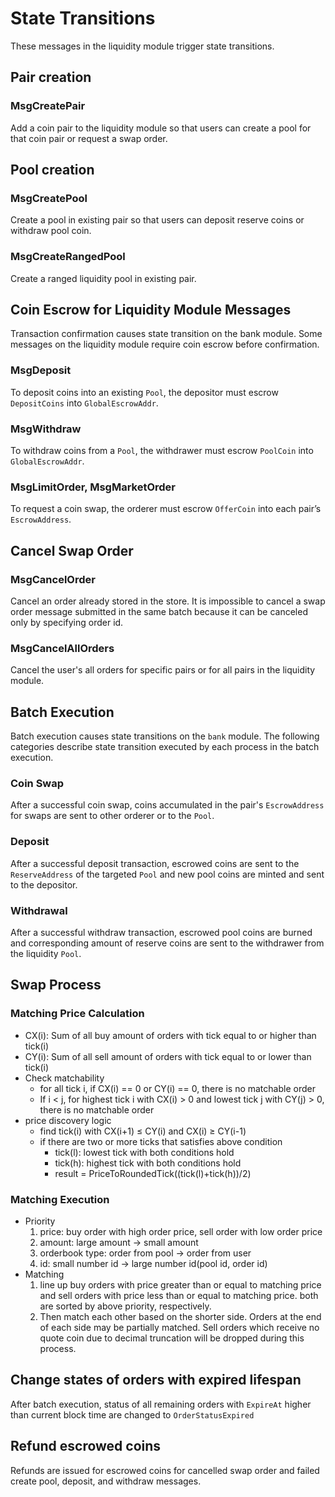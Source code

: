 <!-- order: 3 -->

# State Transitions

These messages in the liquidity module trigger state transitions.

## Pair creation

### MsgCreatePair

Add a coin pair to the liquidity module so that users can create a pool
for that coin pair or request a swap order.

## Pool creation

### MsgCreatePool

Create a pool in existing pair so that users can deposit reserve coins or withdraw pool coin.

### MsgCreateRangedPool

Create a ranged liquidity pool in existing pair.

## Coin Escrow for Liquidity Module Messages

Transaction confirmation causes state transition on the bank module.
Some messages on the liquidity module require coin escrow before confirmation.

### MsgDeposit

To deposit coins into an existing `Pool`, the depositor must escrow `DepositCoins` into `GlobalEscrowAddr`.

### MsgWithdraw

To withdraw coins from a `Pool`, the withdrawer must escrow `PoolCoin` into `GlobalEscrowAddr`.

### MsgLimitOrder, MsgMarketOrder

To request a coin swap, the orderer must escrow `OfferCoin` into each pair’s `EscrowAddress`.

## Cancel Swap Order

### MsgCancelOrder

Cancel an order already stored in the store.
It is impossible to cancel a swap order message submitted in the same batch because
it can be canceled only by specifying order id.

### MsgCancelAllOrders

Cancel the user's all orders for specific pairs or for all pairs in the liquidity module.

## Batch Execution

Batch execution causes state transitions on the `bank` module.
The following categories describe state transition executed by each process in the batch execution.

### Coin Swap

After a successful coin swap, coins accumulated in the pair's `EscrowAddress` for swaps
are sent to other orderer or to the `Pool`.

### Deposit

After a successful deposit transaction, escrowed coins are sent to the `ReserveAddress`
of the targeted `Pool` and new pool coins are minted and sent to the depositor.

### Withdrawal

After a successful withdraw transaction, escrowed pool coins are burned and
corresponding amount of reserve coins are sent to the withdrawer from the liquidity `Pool`.

## Swap Process

### Matching Price Calculation

- CX(i): Sum of all buy amount of orders with tick equal to or higher than tick(i)
- CY(i): Sum of all sell amount of orders with tick equal to or lower than tick(i)
- Check matchability
    - for all tick i, if CX(i) == 0 or CY(i) == 0, there is no matchable order
    - If i < j, for highest tick i with CX(i) > 0 and lowest tick j with CY(j) > 0, there is no matchable order
- price discovery logic
    - find tick(i) with CX(i+1) ≤ CY(i) and CX(i) ≥ CY(i-1)
    - if there are two or more ticks that satisfies above condition
        - tick(l): lowest tick with both conditions hold
        - tick(h): highest tick with both conditions hold
        - result = PriceToRoundedTick((tick(l)+tick(h))/2)

### Matching Execution

- Priority
  1. price: buy order with high order price, sell order with low order price
  2. amount: large amount → small amount
  3. orderbook type: order from pool → order from user
  4. id: small number id → large number id(pool id, order id)
- Matching
  1. line up buy orders with price greater than or equal to matching price and
     sell orders with price less than or equal to matching price.
     both are sorted by above priority, respectively.
  2. Then match each other based on the shorter side.
     Orders at the end of each side may be partially matched.
     Sell orders which receive no quote coin due to decimal truncation will be dropped during this process.

## Change states of orders with expired lifespan

After batch execution, status of all remaining orders with `ExpireAt` higher than
current block time are changed to `OrderStatusExpired`

## Refund escrowed coins

Refunds are issued for escrowed coins for cancelled swap order and failed create pool, deposit, and withdraw messages.
